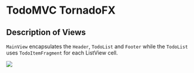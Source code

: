 # TodoMVC TornadoFX

## Description of Views

`MainView` encapsulates the `Header`, `TodoList` and `Footer` while the `TodoList` uses `TodoItemFragment` for each ListView cell.

![](http://i.imgur.com/WMQ9ebV.png)